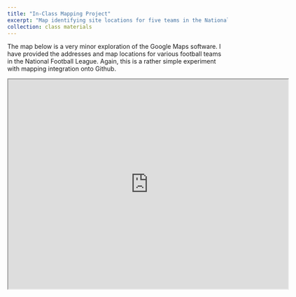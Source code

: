 ```yaml
---
title: "In-Class Mapping Project"
excerpt: "Map identifying site locations for five teams in the National Football League."
collection: class materials
---
```


The map below is a very minor exploration of the Google Maps software. I have provided the addresses and map locations for various football teams in the National Football League. Again, this is a rather simple experiment with mapping integration onto Github. 

<iframe src="https://www.google.com/maps/d/embed?mid=1X9WMFwWYZF8Rr-rQu__0RvFlQOGdUfU&ehbc=2E312F" width="640" height="480"></iframe>
